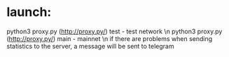 # launch:
python3 proxy.py (http://proxy.py/) test - test network \n
python3 proxy.py (http://proxy.py/) main - mainnet \n
if there are problems when sending statistics to the server, a message will be sent to telegram
